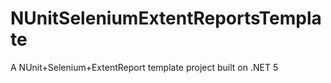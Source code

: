 # NUnitSeleniumExtentReportsTemplate
A NUnit+Selenium+ExtentReport template project built on .NET 5
